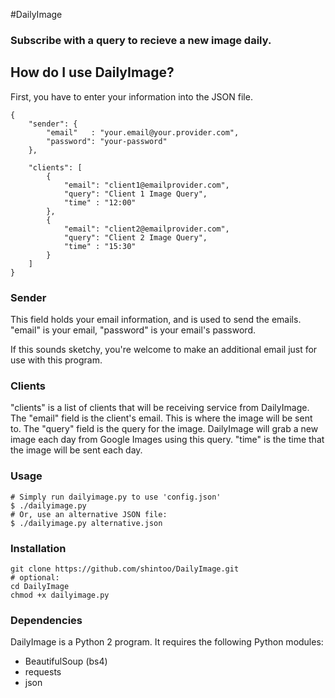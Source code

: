 #DailyImage
### Subscribe with a query to recieve a new image daily.

## How do I use DailyImage?
First, you have to enter your information into the JSON file.

```
{
    "sender": {
        "email"   : "your.email@your.provider.com",
        "password": "your-password"
    },
    
    "clients": [
        {
            "email": "client1@emailprovider.com",
            "query": "Client 1 Image Query",
            "time" : "12:00"
        },
        {
            "email": "client2@emailprovider.com",
            "query": "Client 2 Image Query",
            "time" : "15:30"
        }
    ]
}
```

### Sender

This field holds your email information, and is used to send the emails.
"email" is your email, "password" is your email's password.

If this sounds sketchy, you're welcome to make an additional email just for use with this program.

### Clients

"clients" is a list of clients that will be receiving service from DailyImage. The "email" field is the client's email. This is where the image will be sent to. The "query" field is the query for the image. DailyImage will grab a new image each day from Google Images using this query. "time" is the time that the image will be sent each day.

### Usage

```
# Simply run dailyimage.py to use 'config.json'
$ ./dailyimage.py
# Or, use an alternative JSON file:
$ ./dailyimage.py alternative.json
```

### Installation

```
git clone https://github.com/shintoo/DailyImage.git
# optional:
cd DailyImage
chmod +x dailyimage.py
```

### Dependencies

DailyImage is a Python 2 program. It requires the following Python modules:

* BeautifulSoup (bs4)
* requests
* json
